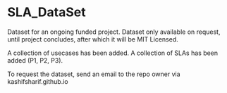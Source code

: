 # SLA_DataSet
Dataset for an ongoing funded project. Dataset only available on request, until project concludes, after which it will be MIT Licensed.

A collection of usecases has been added.
A collection of SLAs has been added (P1, P2, P3).

To request the dataset, send an email to the repo owner via kashifsharif.github.io
